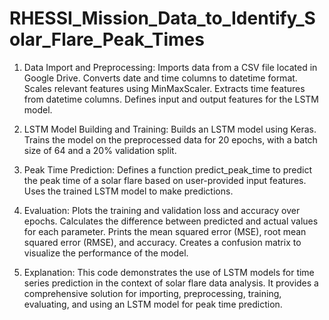 # RHESSI_Mission_Data_to_Identify_Solar_Flare_Peak_Times

   1. Data Import and Preprocessing:
        Imports data from a CSV file located in Google Drive.
        Converts date and time columns to datetime format.
        Scales relevant features using MinMaxScaler.
        Extracts time features from datetime columns.
        Defines input and output features for the LSTM model.

   2. LSTM Model Building and Training:
        Builds an LSTM model using Keras.
        Trains the model on the preprocessed data for 20 epochs, with a batch size of 64 and a 20% validation split.

   3. Peak Time Prediction:
        Defines a function predict_peak_time to predict the peak time of a solar flare based on user-provided input features.
        Uses the trained LSTM model to make predictions.

   4. Evaluation:
        Plots the training and validation loss and accuracy over epochs.
        Calculates the difference between predicted and actual values for each parameter.
        Prints the mean squared error (MSE), root mean squared error (RMSE), and accuracy.
        Creates a confusion matrix to visualize the performance of the model.

   5. Explanation:
        This code demonstrates the use of LSTM models for time series prediction in the context of solar flare data analysis.
        It provides a comprehensive solution for importing, preprocessing, training, evaluating, and using an LSTM model for peak time prediction.


